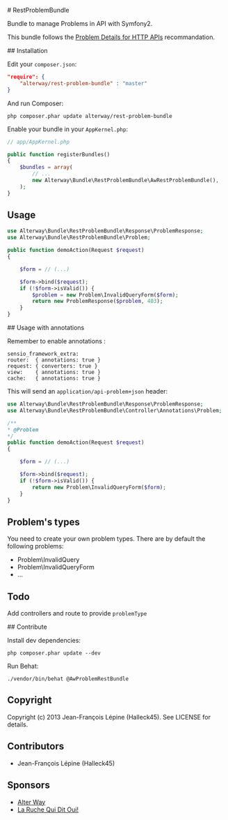 # RestProblemBundle

Bundle to manage Problems in API with Symfony2.

This bundle follows the [Problem Details for HTTP APIs](http://tools.ietf.org/html/draft-nottingham-http-problem-03) 
recommandation.

## Installation

Edit your `composer.json`:

```json
"require": {
    "alterway/rest-problem-bundle" : "master"
}
```

And run Composer:

    php composer.phar update alterway/rest-problem-bundle

Enable your bundle in your `AppKernel.php`:

```php
// app/AppKernel.php

public function registerBundles()
{
    $bundles = array(
        // ...
        new Alterway\Bundle\RestProblemBundle\AwRestProblemBundle(),
    );
}
```
## Usage

```php
use Alterway\Bundle\RestProblemBundle\Response\ProblemResponse;
use Alterway\Bundle\RestProblemBundle\Problem;

public function demoAction(Request $request)
{

    $form = // (...)

    $form->bind($request);
    if (!$form->isValid()) {
        $problem = new Problem\InvalidQueryForm($form);
        return new ProblemResponse($problem, 403);
    }
}
```

## Usage with annotations

Remember to enable annotations :

    sensio_framework_extra:
    router:  { annotations: true }
    request: { converters: true }
    view:    { annotations: true }
    cache:   { annotations: true }


This will send an `application/api-problem+json` header:

```php
use Alterway\Bundle\RestProblemBundle\Response\ProblemResponse;
use Alterway\Bundle\RestProblemBundle\Controller\Annotations\Problem;

/**
* @Problem
*/
public function demoAction(Request $request)
{

    $form = // (...)

    $form->bind($request);
    if (!$form->isValid()) {
        return new Problem\InvalidQueryForm($form);
    }
}
```

## Problem's types

You need to create your own problem types. There are by default the following problems:

+ Problem\InvalidQuery
+ Problem\InvalidQueryForm
+ ...

## Todo

Add controllers and route to provide `problemType`

## Contribute

Install dev dependencies:

    php composer.phar update --dev

Run Behat:

    ./vendor/bin/behat @AwProblemRestBundle

## Copyright

Copyright (c) 2013 Jean-François Lépine (Halleck45). See LICENSE for details.

##  Contributors

+ Jean-François Lépine (Halleck45)

## Sponsors

+ [Alter Way](http://www.alterway.fr)
+ [La Ruche Qui Dit Oui!](http://www.laruchequiditoui.fr)
